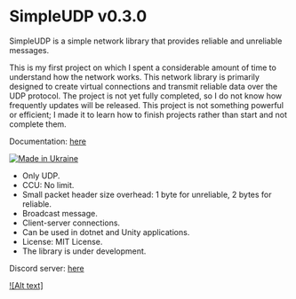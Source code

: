 # SimpleUDP v0.3.0

SimpleUDP is a simple network library that provides reliable and unreliable messages.

This is my first project on which I spent a considerable amount of time  to understand how the network works. This network library is primarily designed to create virtual connections  and transmit reliable data over the UDP protocol. The project is not yet fully completed, so I do not know how frequently  updates will be released. This project is not something powerful or efficient; I made it to learn  how to finish projects rather than start and not complete them.

Documentation: [here](https://github.com/StrumDev/SimpleUDP/blob/main/Documentation.md)

[![Made in Ukraine](https://img.shields.io/badge/made_in-ukraine-ffd700.svg?labelColor=0057b7)](https://stand-with-ukraine.pp.ua)

* Only UDP.
* CCU: No limit.
* Small packet header size overhead: 1 byte for unreliable, 2 bytes for reliable.
* Broadcast message.
* Client-server connections.
* Can be used in dotnet and Unity applications.
* License: MIT License.
* The library is under development.

Discord server: [here](https://discord.gg/x2yUKGmfgY)

[![Alt text]](https://youtu.be/2LoHd6rIDFg)
